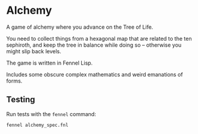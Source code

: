# Alchemy

A game of alchemy where you advance on the Tree of Life.

You need to collect things from a hexagonal map that are related to
the ten sephiroth, and keep the tree in balance while doing so –
otherwise you might slip back levels.

The game is written in Fennel Lisp.

Includes some obscure complex mathematics and weird emanations of forms.

## Testing

Run tests with the `fennel` command:

    fennel alchemy_spec.fnl
